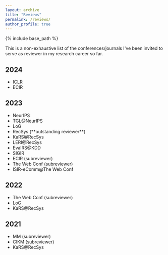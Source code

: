 ```yaml
---
layout: archive
title: "Reviews"
permalink: /reviews/
author_profile: true
---
```

{% include base_path %}

This is a non-exhaustive list of the conferences/journals I've been invited to serve as reviewer in my research career so far.

## 2024
* ICLR
* ECIR

## 2023
* NeurIPS
* TGL@NeurIPS
* LoG
* RecSys (\*\*outstanding reviewer\*\*)
* KaRS@RecSys
* LERI@RecSys
* EvalRS@KDD
* SIGIR
* ECIR (subreviewer)
* The Web Conf (subreviewer)
* ISIR-eComm@The Web Conf

## 2022
* The Web Conf (subreviewer)
* LoG
* KaRS@RecSys

## 2021
* MM (subreviewer)
* CIKM (subreviewer)
* KaRS@RecSys